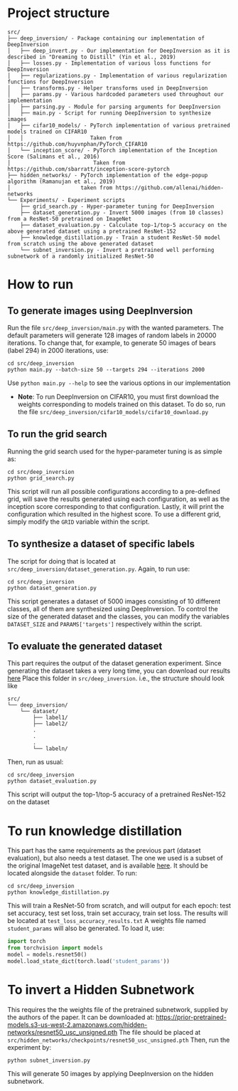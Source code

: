 # Project structure
```text
src/
├── deep_inversion/ - Package containing our implementation of DeepInversion
│   ├── deep_invert.py - Our implementation for DeepInversion as it is described in "Dreaming to Distill" (Yin et al., 2019)
│   ├── losses.py - Implementation of various loss functions for DeepInversion
│   ├── regularizations.py - Implementation of various regularization functions for DeepInversion
│   ├── transforms.py - Helper transforms used in DeepInversion
│   ├── params.py - Various hardcoded parameters used throughout our implementation
│   ├── parsing.py - Module for parsing arguments for DeepInversion
│   ├── main.py - Script for running DeepInversion to synthesize images
│   ├── cifar10_models/ - PyTorch implementation of various pretrained models trained on CIFAR10
│   │                     Taken from https://github.com/huyvnphan/PyTorch_CIFAR10
│   └── inception_score/ - PyTorch implementation of the Inception Score (Salimans et al., 2016)
│                          Taken from https://github.com/sbarratt/inception-score-pytorch
├── hidden_networks/ - PyTorch implementation of the edge-popup algorithm (Ramanujan et al., 2019)
│                      taken from https://github.com/allenai/hidden-networks
└── Experiments/ - Experiment scripts
    ├── grid_search.py - Hyper-parameter tuning for DeepInversion
    ├── dataset_generation.py - Invert 5000 images (from 10 classes) from a ResNet-50 pretrained on ImageNet
    ├── dataset_evaluation.py - Calculate top-1/top-5 accuracy on the above generated dataset using a pretrained ResNet-152
    ├── knowledge_distillation.py - Train a student ResNet-50 model from scratch using the above generated dataset
    └── subnet_inversion.py - Invert a pretrained well performing subnetwork of a randomly initialized ResNet-50
```

# How to run
## To generate images using DeepInversion
Run the file `src/deep_inversion/main.py` with the wanted parameters.
The default parameters will generate 128 images of random labels in 20000 iterations.
To change that, for example, to generate 50 images of bears (label 294) in 2000 iterations, use:
```shell script
cd src/deep_inversion
python main.py --batch-size 50 --targets 294 --iterations 2000
```
Use `python main.py --help` to see the various options in our implementation

* **Note**: To run DeepInversion on CIFAR10, you must first download the weights corresponding to models trained on this dataset. To do so, run the file `src/deep_inversion/cifar10_models/cifar10_download.py`


## To run the grid search
Running the grid search used for the hyper-parameter tuning is as simple as:
```shell script
cd src/deep_inversion
python grid_search.py
```
This script will run all possible configurations according to a pre-defined grid,
will save the results generated using each configuration, as well as the inception score
corresponding to that configuration. Lastly, it will print the configuration which
resulted in the highest score.
To use a different grid, simply modify the `GRID` variable within the script.

## To synthesize a dataset of specific labels
The script for doing that is located at `src/deep_inversion/dataset_generation.py`. Again, to run use:
```shell script
cd src/deep_inversion
python dataset_generation.py
```
This script generates a dataset of 5000 images consisting of 10 different classes,
all of them are synthesized using DeepInversion.
To control the size of the generated dataset and the classes, you can modify
the variables `DATASET_SIZE` and `PARAMS['targets']` respectively within the script.

## To evaluate the generated dataset
This part requires the output of the dataset generation experiment.
Since generating the dataset takes a very long time, you can download
our results [here](https://drive.google.com/open?id=1-6vmNG2DAukQVvYETdRgs0tXIRNNKBm3)
Place this folder in `src/deep_inversion`. i.e., the structure should look like
```text
src/
└── deep_inversion/
    └── dataset/
        ├── label1/
        ├── label2/ 
        .
        .
        .
        └── labeln/
```
Then, run as usual:
```shell script
cd src/deep_inversion
python dataset_evaluation.py
```
This script will output the top-1/top-5 accuracy of a pretrained ResNet-152 on the dataset

# To run knowledge distillation
This part has the same requirements as the previous part (dataset evaluation),
but also needs a test dataset. The one we used is a subset of the original ImageNet
test dataset, and is available [here](https://drive.google.com/open?id=1ZPhalD29WeVkUHhgMfE2rXwmZFjdJNGY).
It should be located alongside the `dataset` folder.
To run:
```shell script
cd src/deep_inversion
python knowledge_distillation.py
```
This will train a ResNet-50 from scratch, and will output for each epoch:
test set accuracy, test set loss, train set accuracy, train set loss.
The results will be located at `test_loss_accuracy_results.txt`
A weights file named `student_params` will also be generated. To load it, use:
```python
import torch
from torchvision import models
model = models.resnet50()
model.load_state_dict(torch.load('student_params'))
```
# To invert a Hidden Subnetwork
This requires the the weights file of the pretrained subnetwork, supplied by
the authors of the paper. It can be downloaded at:
https://prior-pretrained-models.s3-us-west-2.amazonaws.com/hidden-networks/resnet50_usc_unsigned.pth
The file should be placed at `src/hidden_networks/checkpoints/resnet50_usc_unsigned.pth`
Then, run the experiment by:
```shell script
python subnet_inversion.py
```
This will generate 50 images by applying DeepInversion on the hidden subnetwork.